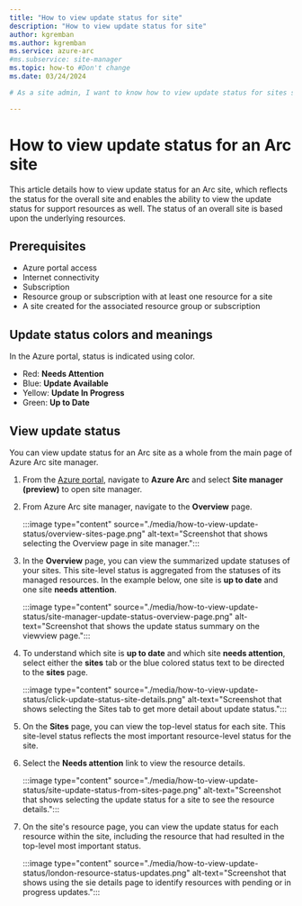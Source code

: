 ```yaml
---
title: "How to view update status for site"
description: "How to view update status for site"
author: kgremban
ms.author: kgremban
ms.service: azure-arc
#ms.subservice: site-manager
ms.topic: how-to #Don't change
ms.date: 03/24/2024

# As a site admin, I want to know how to view update status for sites so that I can use my site.

---
```


# How to view update status for an Arc site

This article details how to view update status for an Arc site, which reflects the status for the overall site and enables the ability to view the update status for support resources as well. The status of an overall site is based upon the underlying resources.

## Prerequisites

* Azure portal access
* Internet connectivity
* Subscription
* Resource group or subscription with at least one resource for a site
* A site created for the associated resource group or subscription

## Update status colors and meanings

In the Azure portal, status is indicated using color.

* Red: **Needs Attention**
* Blue: **Update Available**
* Yellow: **Update In Progress**
* Green: **Up to Date**

## View update status

You can view update status for an Arc site as a whole from the main page of Azure Arc site manager.

1. From the [Azure portal](https://portal.azure.com), navigate to **Azure Arc** and select **Site manager (preview)** to open site manager.

1. From Azure Arc site manager, navigate to the **Overview** page.

   :::image type="content" source="./media/how-to-view-update-status/overview-sites-page.png" alt-text="Screenshot that shows selecting the Overview page in site manager.":::

2. In the **Overview** page, you can view the summarized update statuses of your sites. This site-level status is aggregated from the statuses of its managed resources. In the example below, one site is **up to date** and one site **needs attention**.

   :::image type="content" source="./media/how-to-view-update-status/site-manager-update-status-overview-page.png" alt-text="Screenshot that shows the update status summary on the viewview page.":::

3. To understand which site is **up to date** and which site **needs attention**, select either the **sites** tab or the blue colored status text to be directed to the **sites** page.

   :::image type="content" source="./media/how-to-view-update-status/click-update-status-site-details.png" alt-text="Screenshot that shows selecting the Sites tab to get more detail about update status.":::

1. On the **Sites** page, you can view the top-level status for each site. This site-level status reflects the most important resource-level status for the site.

1. Select the **Needs attention** link to view the resource details.

   :::image type="content" source="./media/how-to-view-update-status/site-update-status-from-sites-page.png" alt-text="Screenshot that shows selecting the update status for a site to see the resource details.":::

3. On the site's resource page, you can view the update status for each resource within the site, including the resource that had resulted in the top-level most important status.

   :::image type="content" source="./media/how-to-view-update-status/london-resource-status-updates.png" alt-text="Screenshot that shows using the sie details page to identify resources with pending or in progress updates.":::
